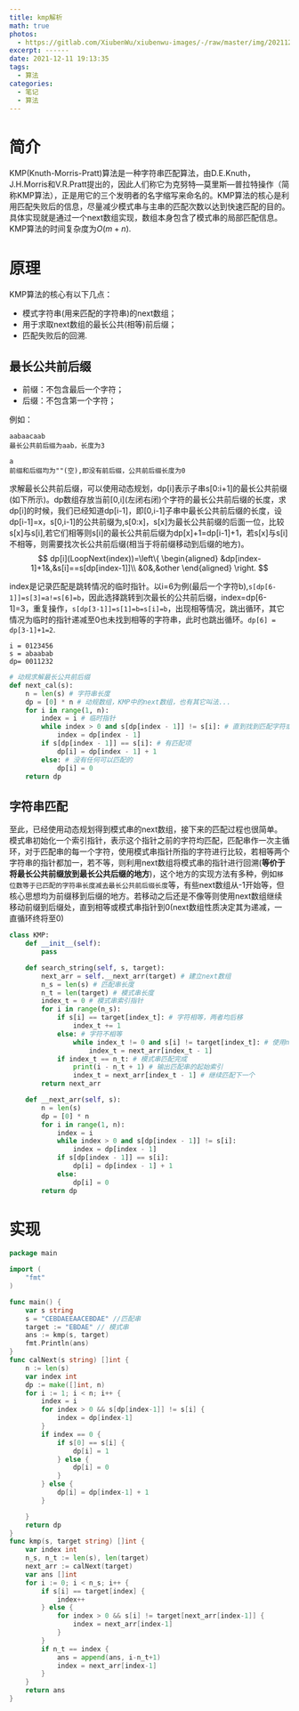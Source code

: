 ```yaml
---
title: kmp解析
math: true
photos:
  -	https://gitlab.com/XiubenWu/xiubenwu-images/-/raw/master/img/20211212kmp0.png
excerpt: ------
date: 2021-12-11 19:13:35
tags:
  -	算法
categories:
  -	笔记
  -	算法
---
```


# 简介

KMP(Knuth-Morris-Pratt)算法是一种字符串匹配算法，由D.E.Knuth，J.H.Morris和V.R.Pratt提出的，因此人们称它为克努特—莫里斯—普拉特操作（简称KMP算法），正是用它的三个发明者的名字缩写来命名的。KMP算法的核心是利用匹配失败后的信息，尽量减少模式串与主串的匹配次数以达到快速匹配的目的。具体实现就是通过一个next数组实现，数组本身包含了模式串的局部匹配信息。KMP算法的时间复杂度为$O(m+n)$.

# 原理

KMP算法的核心有以下几点：

- 模式字符串(用来匹配的字符串)的next数组；
- 用于求取next数组的最长公共(相等)前后缀；
- 匹配失败后的回溯.

## 最长公共前后缀

- 前缀：不包含最后一个字符；
- 后缀：不包含第一个字符；

例如：

```
aabaacaab
最长公共前后缀为aab，长度为3

a
前缀和后缀均为""(空),即没有前后缀，公共前后缀长度为0
```

求解最长公共前后缀，可以使用动态规划，dp[i]表示子串s[0:i+1]的最长公共前缀(如下所示)。dp数组存放当前[0,i]\(左闭右闭)个字符的最长公共前后缀的长度，求dp[i]的时候，我们已经知道dp[i-1]，即[0,i-1]子串中最长公共前后缀的长度，设dp[i-1]=x，s[0,i-1]的公共前缀为,s[0:x]，s[x]为最长公共前缀的后面一位，比较s[x]与s[i],若它们相等则s[i]的最长公共前后缀为dp[x]+1=dp[i-1]+1，若s[x]与s[i]不相等，则需要找次长公共前后缀(相当于将前缀移动到后缀的地方)。
$$
dp[i](LoopNext(index))=\left\{
\begin{aligned}
&dp[index-1]+1&,&s[i]==s[dp[index-1]]\\
&0&,&other
\end{aligned}
\right.
$$


index是记录匹配是跳转情况的临时指针。以i=6为例(最后一个字符b),`s[dp[6-1]]=s[3]=a!=s[6]=b`，因此选择跳转到次最长的公共前后缀，index=dp[6-1]=3，重复操作，`s[dp[3-1]]=s[1]=b=s[i]=b`，出现相等情况，跳出循环，其它情况为临时的指针递减至0也未找到相等的字符串，此时也跳出循环。`dp[6] = dp[3-1]+1=2`.

```
i = 0123456
s = abaabab
dp= 0011232
```

```python
# 动规求解最长公共前后缀
def next_cal(s):
    n = len(s) # 字符串长度
    dp = [0] * n # 动规数组，KMP中的next数组，也有其它叫法...
    for i in range(1, n):
        index = i # 临时指针
        while index > 0 and s[dp[index - 1]] != s[i]: # 直到找到匹配字符或指针归0
            index = dp[index - 1]
        if s[dp[index - 1]] == s[i]: # 有匹配项
            dp[i] = dp[index - 1] + 1
        else: # 没有任何可以匹配的
            dp[i] = 0
    return dp
```

## 字符串匹配

至此，已经使用动态规划得到模式串的next数组，接下来的匹配过程也很简单。模式串初始化一个索引指针，表示这个指针之前的字符均匹配，匹配串作一次主循环，对于匹配串的每一个字符，使用模式串指针所指的字符进行比较，若相等两个字符串的指针都加一，若不等，则利用next数组将模式串的指针进行回溯(**等价于将最长公共前缀放到最长公共后缀的地方**)，这个地方的实现方法有多种，例如`移位数等于已匹配的字符串长度减去最长公共前后缀长度`等，有些next数组从-1开始等，但核心思想均为前缀移到后缀的地方。若移动之后还是不像等则使用next数组继续移动前缀到后缀处，直到相等或模式串指针到0(next数组性质决定其为递减，一直循环终将至0)

```python
class KMP:
    def __init__(self):
        pass

    def search_string(self, s, target):
        next_arr = self.__next_arr(target) # 建立next数组
        n_s = len(s) # 匹配串长度
        n_t = len(target) # 模式串长度
        index_t = 0 # 模式串索引指针
        for i in range(n_s):
            if s[i] == target[index_t]: # 字符相等，两者均后移
                index_t += 1
            else: # 字符不相等
                while index_t != 0 and s[i] != target[index_t]: # 使用next数组循环匹配
                    index_t = next_arr[index_t - 1]
            if index_t == n_t: # 模式串匹配完成
                print(i - n_t + 1) # 输出匹配串的起始索引
                index_t = next_arr[index_t - 1] # 继续匹配下一个
        return next_arr

    def __next_arr(self, s):
        n = len(s)
        dp = [0] * n
        for i in range(1, n):
            index = i
            while index > 0 and s[dp[index - 1]] != s[i]:
                index = dp[index - 1]
            if s[dp[index - 1]] == s[i]:
                dp[i] = dp[index - 1] + 1
            else:
                dp[i] = 0
        return dp
```

# 实现

```go
package main

import (
	"fmt"
)

func main() {
	var s string
	s = "CEBDAEEAACEBDAE" //匹配串
	target := "EBDAE" // 模式串
	ans := kmp(s, target)
	fmt.Println(ans)
}
func calNext(s string) []int {
	n := len(s)
	var index int
	dp := make([]int, n)
	for i := 1; i < n; i++ {
		index = i
		for index > 0 && s[dp[index-1]] != s[i] {
			index = dp[index-1]
		}
		if index == 0 {
			if s[0] == s[i] {
				dp[i] = 1
			} else {
				dp[i] = 0
			}
		} else {
			dp[i] = dp[index-1] + 1
		}

	}
	return dp
}
func kmp(s, target string) []int {
	var index int
	n_s, n_t := len(s), len(target)
	next_arr := calNext(target)
	var ans []int
	for i := 0; i < n_s; i++ {
		if s[i] == target[index] {
			index++
		} else {
			for index > 0 && s[i] != target[next_arr[index-1]] {
				index = next_arr[index-1]
			}
		}
		if n_t == index {
			ans = append(ans, i-n_t+1)
			index = next_arr[index-1]
		}
	}
	return ans
}

```



